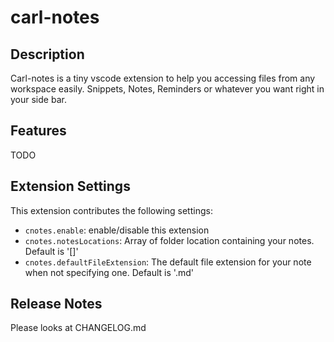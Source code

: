 # carl-notes
## Description

Carl-notes is a tiny vscode extension to help you accessing files from any workspace easily.
Snippets, Notes, Reminders or whatever you want right in your side bar.

## Features

TODO

## Extension Settings

This extension contributes the following settings:

* `cnotes.enable`: enable/disable this extension
* `cnotes.notesLocations`: Array of folder location containing your notes. Default is '[]'
* `cnotes.defaultFileExtension`: The default file extension for your note when not specifying one. Default is '.md'

## Release Notes

Please looks at CHANGELOG.md
